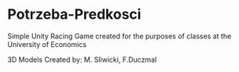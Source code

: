 # Potrzeba-Predkosci
Simple Unity Racing Game created for the purposes of classes at the University of Economics

3D Models Created by:
M. Sliwicki, F.Duczmal
